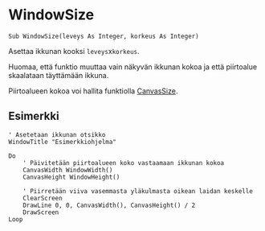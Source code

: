 <!--window-->
WindowSize
==========

```eppabasic
Sub WindowSize(leveys As Integer, korkeus As Integer)
```

Asettaa ikkunan kooksi `leveys`x`korkeus`.

Huomaa, että funktio muuttaa vain näkyvän ikkunan kokoa
ja että piirtoalue skaalataan täyttämään ikkuna.

Piirtoalueen kokoa voi hallita funktiolla [CanvasSize](manual:canvassize).

Esimerkki
----------
```eppabasic
' Asetetaan ikkunan otsikko
WindowTitle "Esimerkkiohjelma"

Do
    ' Päivitetään piirtoalueen koko vastaamaan ikkunan kokoa
    CanvasWidth WindowWidth()
    CanvasHeight WindowHeight()

    ' Piirretään viiva vasemmasta yläkulmasta oikean laidan keskelle
    ClearScreen
    DrawLine 0, 0, CanvasWidth(), CanvasHeight() / 2
    DrawScreen
Loop
```
